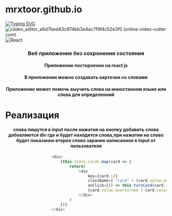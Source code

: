 # mrxtoor.github.io
[![Typing SVG](https://readme-typing-svg.herokuapp.com?color=%2336BCF7&lines=react+first+website)](https://git.io/typing-svg)
![clideo_editor_e6d7bed43c974bb3a4ac7f9f4c52e3f0 (online-video-cutter com)](https://user-images.githubusercontent.com/57110073/210266510-6810a449-c62b-4a4f-9746-1ac88e35ab31.gif)
![React](https://img.shields.io/badge/react-%2320232a.svg?style=for-the-badge&logo=react&logoColor=%2361DAFB)





<h3 align="center">Веб приложение без сохронения состояния</h3>
<h4 align="center">Приложение постороенно на react js</h4>
<h4 align="center">В приложении можно создавать карточки со словами</h4>
<h4 align="center">Приложение может помочь выучить слова на инностанном языке или слова для определенний</h4>

# Реализация
<h4 align="center">слова пишутся в input после нажатия на кнопку добавить слова добовляются div где и будет находится слова,при нажатии на слово будет показанно второе слово зарание написанное в input от пользователя</h4>

```javaScript
                    <div>
                        {this.state.cards.map(card => {
                            return(
                                <div
                                    key={card.id}
                                    className={ "card" + (card.value.overturned ? " overturned" : "")}
                                    onClick={() => this.turnCard(card.id)}>
                                    {card.value.overturned ? card.value.translate : card.value.word}👀
                                </div>
                            )
                        })}
                    </div>
```

